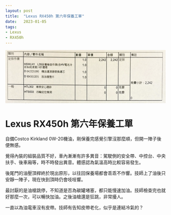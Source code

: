 ```yaml
---
layout: post
title:  "Lexus RX450h 第六年保養工單"
date:   2023-01-05
tags:
- Lexus
- RX450h
---
```

![Lexus RX450h 第六年保養工單](/media/2023-01-05-Lexus-RX450h-maintenance.png)

# Lexus RX450h 第六年保養工單

自備Costco Kirkland 0W-20機油，剛保養完感覺引擎沒那麼順，但開一陣子後便無感。

覺得內裝的組裝品質不好，車內漸漸有許多異音：駕駛側的安全帶、中控台、中央扶手、後車廂等，時不時發出異音。體感認為氣溫高時比較容易發生。

後尾門的油壓頂稈終於現出原形，以往回保養場都會乖乖不作響。技師上了油後只安靜一陣子，現在快到頂時仍會吱吱響。

最討厭的是油槍跳停，不知道是否為碳罐堵塞，都只能慢速加油。技師檢查完也就好那麼一次，可以暢快加油。之後油槍還是狂跳，非常擾人。

一直以為油電車沒有皮帶。技師有告知皮帶老化，似乎是連結冷氣的？